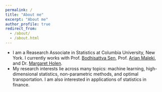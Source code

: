 ```yaml
---
permalink: /
title: "About me"
excerpt: "About me"
author_profile: true
redirect_from: 
  - /about/
  - /about.html
---
```


 * I am a Reasearch Associate in Statistics at Columbia University, New York. I currently works with Prof. [Bodhisattva Sen](http://www.stat.columbia.edu/~bodhi/Bodhi/Welcome.html), Prof. [Arian Maleki](https://sites.google.com/site/malekiarian/), and Dr. [Margaret Holen](https://www.linkedin.com/in/margaret-holen-36068547/).
 * My research interests lie across many topics: machine learning, high-dimensional statistics, non-parametric methods, and optimal transportation. I am also interested in applications of statistics in finance.